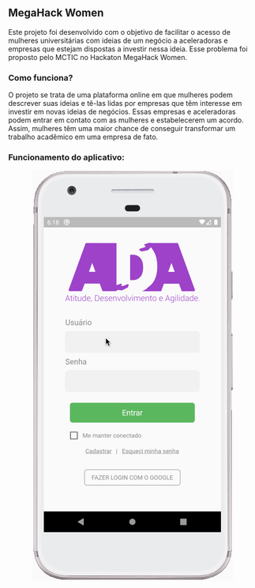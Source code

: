 
##  MegaHack Women
Este projeto foi desenvolvido com o objetivo de facilitar o acesso de mulheres universitárias com ideias de um negócio a aceleradoras e empresas que estejam dispostas a investir nessa ideia. Esse problema foi proposto pelo MCTIC no Hackaton MegaHack Women.

### Como funciona?
O  projeto se trata de uma plataforma online em que mulheres podem descrever suas ideias e tê-las lidas por empresas que têm interesse em investir em novas ideias de negócios. Essas empresas e aceleradoras podem entrar em contato com as mulheres e estabelecerem um acordo. Assim,  mulheres têm uma maior chance de conseguir transformar um trabalho acadêmico em uma empresa de fato.

### Funcionamento do aplicativo:

<p align="center">
  <img src="app_ada.gif">
</p>
